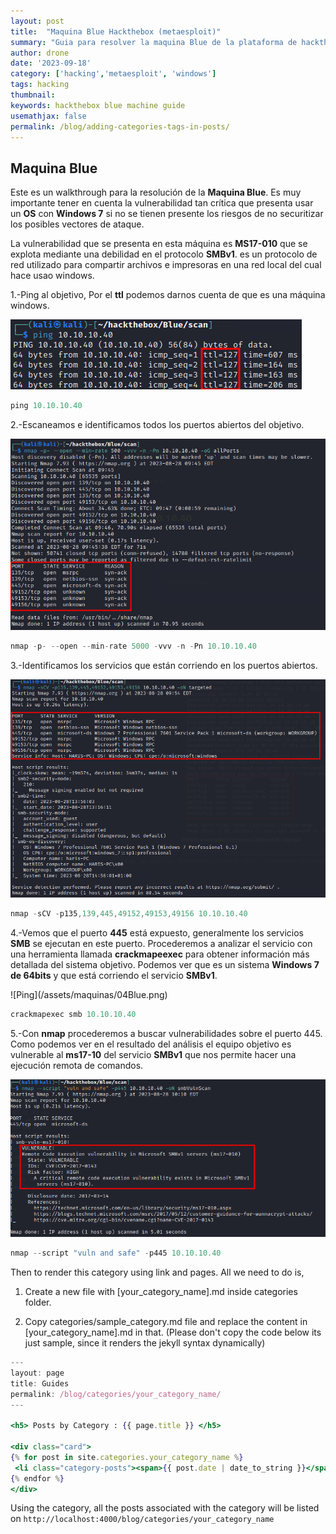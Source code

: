 ```yaml
---
layout: post
title:  "Maquina Blue Hackthebox (metaesploit)"
summary: "Guia para resolver la maquina Blue de la plataforma de hackthebox"
author: drone
date: '2023-09-18'
category: ['hacking','metaesploit', 'windows']
tags: hacking
thumbnail:
keywords: hackthebox blue machine guide
usemathjax: false
permalink: /blog/adding-categories-tags-in-posts/
---
```


## Maquina Blue

Este es un walkthrough para la resolución de la **Maquina Blue**. Es muy importante tener en cuenta la vulnerabilidad tan crítica que presenta usar un **OS** con **Windows 7** si no se tienen presente los riesgos de no securitizar los posibles vectores de ataque.


La vulnerabilidad que se presenta en esta máquina es **MS17-010** que se explota mediante una debilidad en el protocolo **SMBv1**. es un protocolo de red utilizado para compartir archivos e impresoras en una red local del cual hace usao windows.


1.-Ping al objetivo, Por el **ttl** podemos darnos cuenta de que es una máquina windows.

  ![Ping](/assets/maquinas/01Blue.png)

  ```jsx
ping 10.10.10.40
```

2.-Escaneamos e identificamos todos los puertos abiertos del objetivo.

  ![Ping](/assets/maquinas/02Blue.png)

  ```jsx
nmap -p- --open --min-rate 5000 -vvv -n -Pn 10.10.10.40
```

3.-Identificamos los servicios que están corriendo en los puertos abiertos.

  ![Ping](/assets/maquinas/03Blue.png)

  ```jsx
nmap -sCV -p135,139,445,49152,49153,49156 10.10.10.40
```

4.-Vemos que el puerto **445** está expuesto, generalmente los servicios **SMB** se ejecutan en este puerto. Procederemos a analizar el servicio con una herramienta llamada **crackmapeexec** para obtener información más detallada del sistema objetivo. Podemos ver que es un sistema **Windows 7 de 64bits** y que está corriendo el servicio **SMBv1**.

<div style="width: 50%;">
    ![Ping](/assets/maquinas/04Blue.png)
</div>

  ```jsx
crackmapexec smb 10.10.10.40
```

5.-Con **nmap** procederemos a buscar vulnerabilidades sobre el puerto 445. Como podemos ver en el resultado del análisis el equipo objetivo es vulnerable al **ms17-10** del servicio **SMBv1** que nos permite hacer una ejecución remota de comandos.

  ![Ping](/assets/maquinas/05Blue.png)

  ```jsx
nmap --script "vuln and safe" -p445 10.10.10.40
```


Then to render this category using link and pages. All we need to do is,

1. Create a new file with [your_category_name].md inside categories folder.

2. Copy categories/sample_category.md file and replace the content in [your_category_name].md in that. (Please don't copy the code below its just sample, since it renders the jekyll syntax dynamically)

```jsx
---
layout: page
title: Guides
permalink: /blog/categories/your_category_name/
---

<h5> Posts by Category : {{ page.title }} </h5>

<div class="card">
{% for post in site.categories.your_category_name %}
 <li class="category-posts"><span>{{ post.date | date_to_string }}</span> &nbsp; <a href="{{ post.url }}">{{ post.title }}</a></li>
{% endfor %}
</div>
```

Using the category, all the posts associated with the category will be listed on
`http://localhost:4000/blog/categories/your_category_name`